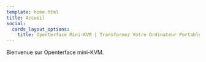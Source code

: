 ```yaml
---
template: home.html
title: Accueil
social:
  cards_layout_options:
    title: Openterface Mini-KVM | Transformez Votre Ordinateur Portable en Console KVM
---
```


Bienvenue sur Openterface mini-KVM.
